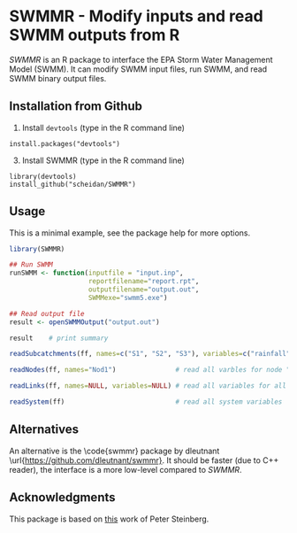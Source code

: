 SWMMR - Modify inputs and read SWMM outputs from R
==================================================

_SWMMR_ is an R package to interface the EPA Storm Water Management
Model (SWMM). It can modify SWMM input files, run SWMM, and read SWMM
binary output files.


## Installation from Github

1. Install `devtools` (type in the R command line)
```
install.packages("devtools")
```

3. Install SWMMR (type in the R command line)
```
library(devtools)
install_github("scheidan/SWMMR")
```


## Usage

This is a minimal example, see the package help for more options.
```R
library(SWMMR)

## Run SWMM
runSWMM <- function(inputfile = "input.inp",
                    reportfilename="report.rpt",
                    outputfilename="output.out",
                    SWMMexe="swmm5.exe")

## Read output file
result <- openSWMMOutput("output.out")

result    # print summary

readSubcatchments(ff, names=c("S1", "S2", "S3"), variables=c("rainfall", "runoff"))

readNodes(ff, names="Nod1")               # read all varbles for node "Nod1"

readLinks(ff, names=NULL, variables=NULL) # read all variables for all links

readSystem(ff)                            # read all system variables
```

## Alternatives
An alternative is the \code{swmmr} package by dleutnant \url{https://github.com/dleutnant/swmmr}.
It should be faster (due to C++ reader), the interface is a more low-level compared to _SWMMR_.

## Acknowledgments
This package is based on [this](https://github.com/PeterDSteinberg/RSWMM) work of Peter Steinberg.